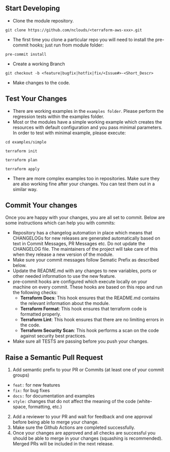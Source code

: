 ## Start Developing

- Clone the module repository.
```
git clone https://github.com/nclouds/<terraform-aws-xxx>.git
```
- The first time you clone a particular repo you will need to install the pre-commit hooks; just run from module folder:
```
pre-commit install
````
- Create a working Branch
```
git checkout -b <feature|bugfix|hotfix|fix/<Issue#>-<Short_Descr>
```

- Make changes to the code.

## Test Your Changes

- There are working examples in the `examples folder`. Please perform the regression tests within the examples folder.
- Most or the modules have a simple working example which creates the resources with default configuration and you pass minimal parameters. In order to test with minimal example, please execute:
```
cd examples/simple

terraform init

terraform plan

terraform apply
```
- There are more complex examples too in repositories. Make sure they are also working fine after your changes. You can test them out in a similar way.

## Commit Your changes

Once you are happy with your changes, you are all set to commit. Below are some instructions which can help you with commits:
- Repository has a changelog automation in place which means that CHANGELOGs for new releases are generated automatically based on text in Commit Messages, PR Messages etc. Do not update the CHANGELOG file. The maintainers of the project will take care of this when they release a new version of the module.
- Make sure your commit messages follow Sematic Prefix as described below.
- Update the README.md with any changes to new variables, ports or other needed information to use the new feature.
- pre-commit hooks are configured which execute locally on your machine on every commit. These hooks are based on this repo and run the following checks:
  - **Terraform Docs**: This hook ensures that the README.md contains the relevant information about the module.
  - **Terraform Format**: This hook ensures that terraform code is formatted properly.
  - **Terraform Lint**: This hook ensures that there are no limiting errors in the code.
  - **Terraform Security Scan**: This hook performs a scan on the code against security best practices.
- Make sure all TESTS are passing before you push your changes.

## Raise a Semantic Pull Request

1. Add semantic prefix to your PR or Commits (at least one of your commit groups)
- `feat:` for new features
- `fix:` for bug fixes
- `docs:` for documentation and examples
- `style:` changes that do not affect the meaning of the code (white-space, formatting, etc.)
2. Add a reviewer to your PR and wait for feedback and one approval before being able to merge your change.
3. Make sure the Github Actions are completed successfully.
4. Once your changes are approved and all checks are successful you should be able to merge in your changes (squashing is recommended). Merged PRs will be included in the next release.

